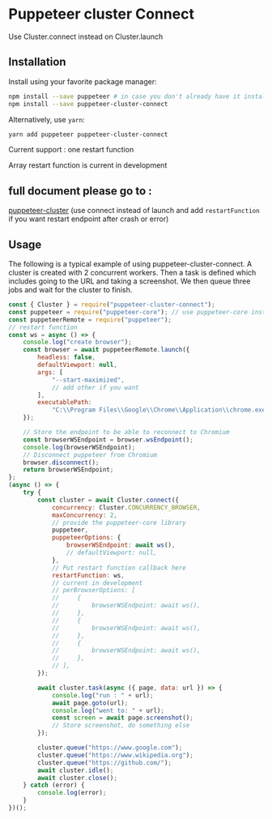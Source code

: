 # Puppeteer cluster Connect

Use Cluster.connect instead on Cluster.launch

## Installation

Install using your favorite package manager:

```sh
npm install --save puppeteer # in case you don't already have it installed
npm install --save puppeteer-cluster-connect
```

Alternatively, use `yarn`:

```sh
yarn add puppeteer puppeteer-cluster-connect
```

Current support : one restart function

Array restart function is current in development

## full document please go to :

[puppeteer-cluster](https://github.com/thomasdondorf/puppeteer-cluster)
(use connect instead of launch and add `restartFunction` if you want restart endpoint after crash or error)

## Usage

The following is a typical example of using puppeteer-cluster-connect. A cluster is created with 2 concurrent workers. Then a task is defined which includes going to the URL and taking a screenshot. We then queue three jobs and wait for the cluster to finish.

```js
const { Cluster } = require("puppeteer-cluster-connect");
const puppeteer = require("puppeteer-core"); // use puppeteer-core instead of puppeteer
const puppeteerRemote = require("puppeteer");
// restart function
const ws = async () => {
    console.log("create browser");
    const browser = await puppeteerRemote.launch({
        headless: false,
        defaultViewport: null,
        args: [
            "--start-maximized",
            // add other if you want
        ],
        executablePath:
            "C:\\Program Files\\Google\\Chrome\\Application\\chrome.exe",
    });

    // Store the endpoint to be able to reconnect to Chromium
    const browserWSEndpoint = browser.wsEndpoint();
    console.log(browserWSEndpoint);
    // Disconnect puppeteer from Chromium
    browser.disconnect();
    return browserWSEndpoint;
};
(async () => {
    try {
        const cluster = await Cluster.connect({
            concurrency: Cluster.CONCURRENCY_BROWSER,
            maxConcurrency: 2,
            // provide the puppeteer-core library
            puppeteer,
            puppeteerOptions: {
                browserWSEndpoint: await ws(),
                // defaultViewport: null,
            },
            // Put restart function callback here
            restartFunction: ws,
            // current in development
            // perBrowserOptions: [
            //     {
            //         browserWSEndpoint: await ws(),
            //     },
            //     {
            //         browserWSEndpoint: await ws(),
            //     },
            //     {
            //         browserWSEndpoint: await ws(),
            //     },
            // ],
        });

        await cluster.task(async ({ page, data: url }) => {
            console.log("run : " + url);
            await page.goto(url);
            console.log("went to: " + url);
            const screen = await page.screenshot();
            // Store screenshot, do something else
        });

        cluster.queue("https://www.google.com");
        cluster.queue("https://www.wikipedia.org");
        cluster.queue("https://github.com/");
        await cluster.idle();
        await cluster.close();
    } catch (error) {
        console.log(error);
    }
})();
```

